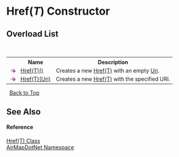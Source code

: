 # Href(*T*) Constructor 
 


## Overload List
&nbsp;<table><tr><th></th><th>Name</th><th>Description</th></tr><tr><td>![Public method](media/pubmethod.gif "Public method")</td><td><a href="M_AirMapDotNet_Href_1__ctor">Href(T)()</a></td><td>
Creates a new <a href="T_AirMapDotNet_Href_1">Href(T)</a> with an empty <a href="P_AirMapDotNet_Href_1_Uri">Uri</a>.</td></tr><tr><td>![Public method](media/pubmethod.gif "Public method")</td><td><a href="M_AirMapDotNet_Href_1__ctor_1">Href(T)(Uri)</a></td><td>
Creates a new <a href="T_AirMapDotNet_Href_1">Href(T)</a> with the specified URI.</td></tr></table>&nbsp;
<a href="#href(*t*)-constructor">Back to Top</a>

## See Also


#### Reference
<a href="T_AirMapDotNet_Href_1">Href(T) Class</a><br /><a href="N_AirMapDotNet">AirMapDotNet Namespace</a><br />